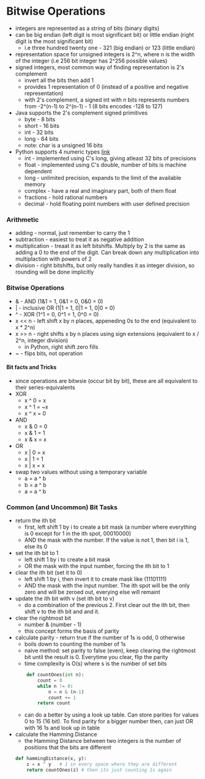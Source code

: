 # Bitwise Operations
- integers are represented as a string of bits (binary digits)
- can be big endian (left digit is most significant bit) or little endian (right digit is the most significant bit)
    - i.e three hundred twenty one - 321 (big endian) or 123 (little endian)
- representation space for unsigned integers is 2^n, where n is the width of the integer (i.e 256 bit integer has 2^256 possible values)
- signed integers, most common way of finding representation is 2's complement
    - invert all the bits then add 1
    - provides 1 representation of 0 (instead of a positive and negative representation)
    - with 2's complement, a signed int with n bits represents numbers from -2^(n-1) to 2^(n-1) - 1 (8 bits encodes -128 to 127)
- Java supports the 2's complement signed primitives
    - byte - 8 bits
    - short - 16 bits
    - int - 32 bits
    - long - 64 bits
    - note: char is a unsigned 16 bits
- Python supports 4 numeric types [link](https://docs.python.org/2/library/stdtypes.html)
    - int - implemented using C's long, giving atleast 32 bits of precisions
    - float - implemented using C's double, number of bits is machine dependent
    - long - unlimited precision, expands to the limit of the available memory
    - complex - have a real and imaginary part, both of them float
    - fractions - hold rational numbers
    - decimal - hold floating point numbers with user defined precision

### Arithmetic
- adding - normal, just remember to carry the 1
- subtraction - easiest to treat it as negative addition
- multiplication - treaat it as left bitshifts.  Multiply by 2 is the same as adding a 0 to the end of the digit.  Can break down any multiplication into multiplaction with powers of 2
- division - right bitshifts, but only really handles it as integer division, so rounding will be done implicitly

### Bitwise Operations
- & - AND (1&1 = 1, 0&1 = 0, 0&0 = 0)
- | - inclusive OR (1|1 = 1, 0|1 = 1, 0|0 = 0)
- ^ - XOR (1^1 = 0, 0^1 = 1, 0^0 = 0)
- x << n - left shift x by n places, appeneding 0s to the end (equivalent to x * 2^n)
- x >> n - right shifts x by n places using sign extensions (equivalent to x / 2^n, integer division)
    - in Python, right shift zero fills
- ~ - flips bits, not operation

#### Bit facts and Tricks
- since operations are bitwsie (occur bit by bit), these are all equivalent to their series-equivalents
- XOR
    - x ^ 0 = x
    - x ^ 1 = ~x
    - x ^ x = 0
- AND
    - x & 0 = 0
    - x & 1 = 1
    - x & x = x
- OR
    - x | 0 = x
    - x | 1 = 1
    - x | x = x
- swap two values without using a temporary variable
    - a = a ^ b
    - b = a ^ b
    - a = a ^ b 


### Common (and Uncommon) Bit Tasks
- return the ith bit
    - first, left shift 1 by i to create a bit mask (a number where everything is 0 except for 1 in the ith spot, 00010000)
    - AND the mask with the number.  If the value is not 1, then bit i is 1, else its 0
- set the ith bit to 1
    - left shift 1 by i to create a bit mask
    - OR the mask with the input number, forcing the ith bit to 1
- clear the ith bit (set it to 0)
    - left shift 1 by i, then invert it to create mask like (11101111)
    - AND the mask with the input number.  The ith spot will be the only zero and will be zeroed out, everying else will remaint
- update the ith bit with v (set ith bit to v)
    - do a combination of the previous 2.  First clear out the ith bit, then shift v to the ith bit and and it.
- clear the rightmost bit
    - number & (number - 1)
    - this concept forms the basis of parity
- calculate parity - return true if the number of 1s is odd, 0 otherwise
    - boils down to counting the number of 1s
    - naive method:  set parity to false (even), keep clearing the rightmost bit until the result is 0.  Everytime you clear, flip the parity
    - time complexity is O(s) where s is the number of set bits
    ```python
        def countOnes(int n):
            count = 0
            while n != 0:
                n = n & (n-1)
                count += 1
            return count
    ```
    - can do a better by using a look up table.  Can store parities for values 0 to 15 (16 bit).  To find parity for a bigger number then, can just OR with 16 1s and look up in table
- calculate the Hamming Distance
    - the Hamming Distance between two integers is the number of positions that the bits are different
    ```python
    def hammingDistance(x, y):
        z = x ^ y   # 1 in every space where they are different
        return countOnes(z) # then its just counting 1s again